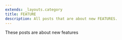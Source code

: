 ```yaml
---
extends: _layouts.category
title: FEATURE
description: All posts that are about new FEATURES.
---
```


These posts are about new features
